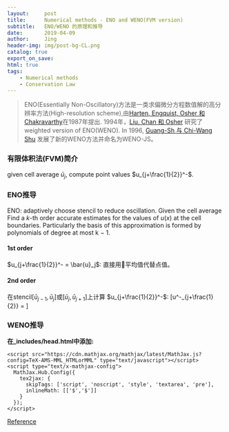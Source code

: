 ```yaml
---
layout:     post
title:      Numerical methods - ENO and WENO(FVM version)
subtitle:   ENO/WENO 的原理和推导
date:       2019-04-09
author:     Jing
header-img: img/post-bg-CL.png
catalog: true
export_on_save:
html: true
tags:
    - Numerical methods
    - Conservation Law
---
```



>ENO(Essentially Non-Oscillatory)方法是一类求偏微分方程数值解的高分辨率方法(High-resolution scheme),由[Harten, Engquist, Osher 和 Chakravarthy](https://www.sciencedirect.com/science/article/pii/0021999187900313)在1987年提出. 1994年，[Liu, Chan 和 Osher](https://www.sciencedirect.com/science/article/pii/S0021999184711879?via%3Dihub) 研究了 weighted version of ENO(WENO). In 1996, [Guang-Sh 与 Chi-Wang Shu](https://www.sciencedirect.com/science/article/pii/S0021999196901308) 发展了新的WENO方法并命名为WENO-JS。

### 有限体积法(FVM)简介
given cell average $\bar{u}_j$, compute point values $u_{j+\frac{1}{2}}^-$.

### ENO推导
ENO: adaptively choose stencil to reduce oscillation. Given the cell average Find a $k$-th order accurate estimates for the values of $u(x)$ at the cell boundaries. Particularly the basis of this approximation is formed by polynomials of degree at most k − 1.
#### 1st order
$u_{j+\frac{1}{2}}^- = \bar{u}_j$: 直接用平均值代替点值。
#### 2nd order
在stencil$[\bar{u}_{j-1},\bar{u}_{j}]$或$[\bar{u}_{j},\bar{u}_{j+1}]$上计算 $u_{j+\frac{1}{2}}^-$:
\[u^-_{j+\frac{1}{2}} = \]

### WENO推导

**在_includes/head.html中添加:**
```
<script src="https://cdn.mathjax.org/mathjax/latest/MathJax.js?config=TeX-AMS-MML_HTMLorMML" type="text/javascript"></script>
<script type="text/x-mathjax-config">
  MathJax.Hub.Config({
    tex2jax: {
      skipTags: ['script', 'noscript', 'style', 'textarea', 'pre'],
      inlineMath: [['$','$']]
    }
  });
</script>
```

[Reference](https://stackoverflow.com/questions/26275645/how-to-support-latex-in-github-pages)

